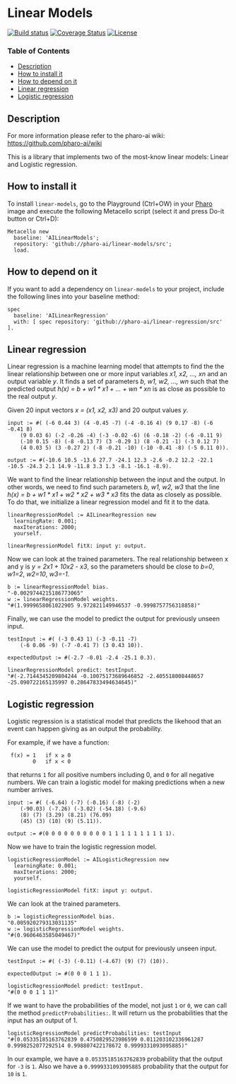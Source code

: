 # Linear Models

[![Build status](https://github.com/pharo-ai/linear-models/workflows/CI/badge.svg)](https://github.com/pharo-ai/linear-models/actions/workflows/test.yml)
[![Coverage Status](https://coveralls.io/repos/github/pharo-ai/linear-models/badge.svg?branch=master)](https://coveralls.io/github/pharo-ai/linear-models?branch=master)
[![License](https://img.shields.io/badge/license-MIT-blue.svg)](https://raw.githubusercontent.com/pharo-ai/linear-regression/master/LICENSE)

### Table of Contents  
- [Description](#description)  
- [How to install it](#how-to-install-it)  
- [How to depend on it](#how-to-depend-on-it)
- [Linear regression](#linear-regression)
- [Logistic regression](#logistic-regression)

## Description

For more information please refer to the pharo-ai wiki: https://github.com/pharo-ai/wiki

This is a library that implements two of the most-know linear models: Linear and Logistic regression.

## How to install it

To install `linear-models`, go to the Playground (Ctrl+OW) in your [Pharo](https://pharo.org/) image and execute the following Metacello script (select it and press Do-it button or Ctrl+D):

```Smalltalk
Metacello new
  baseline: 'AILinearModels';
  repository: 'github://pharo-ai/linear-models/src';
  load.
```

## How to depend on it

If you want to add a dependency on `linear-models` to your project, include the following lines into your baseline method:

```Smalltalk
spec
  baseline: 'AILinearRegression'
  with: [ spec repository: 'github://pharo-ai/linear-regression/src' ].
```

## Linear regression

Linear regression is a machine learning model that attempts to find the the linear relationship between one or more input variables _x1, x2, ..., xn_ and an output variable _y_. It finds a set of parameters _b, w1, w2, ..., wn_ such that the predicted output _h(x) = b + w1 * x1 + ... + wn * xn_ is as close as possible to the real output _y_.

Given 20 input vectors _x = (x1, x2, x3)_ and 20 output values _y_.

```Smalltalk
input := #( (-6 0.44 3) (4 -0.45 -7) (-4 -0.16 4) (9 0.17 -8) (-6 -0.41 8)
    (9 0.03 6) (-2 -0.26 -4) (-3 -0.02 -6) (6 -0.18 -2) (-6 -0.11 9)
    (-10 0.15 -8) (-8 -0.13 7) (3 -0.29 1) (8 -0.21 -1) (-3 0.12 7)
    (4 0.03 5) (3 -0.27 2) (-8 -0.21 -10) (-10 -0.41 -8) (-5 0.11 0)).

output := #(-10.6 10.5 -13.6 27.7 -24.1 12.3 -2.6 -0.2 12.2 -22.1 -10.5 -24.3 2.1 14.9 -11.8 3.3 1.3 -8.1 -16.1 -8.9).
```

We want to find the linear relationship between the input and the output. In other words, we need to find such parameters _b, w1, w2, w3_ that the line _h(x) = b + w1 * x1 + w2 * x2 + w3 * x3_ fits the data as closely as possible. To do that, we initialize a linear regression model and fit it to the data.

```Smalltalk
linearRegressionModel := AILinearRegression new
  learningRate: 0.001;
  maxIterations: 2000;
  yourself.
	
linearRegressionModel fitX: input y: output.
```
Now we can look at the trained parameters. The real relationship between x and y is _y = 2*x1 + 10*x2 - x3_, so the parameters should be close to _b=0_, _w1=2_, _w2=10_, _w3=-1_.

```Smalltalk
b := linearRegressionModel bias.
"-0.0029744215186773065"
w := linearRegressionModel weights.
"#(1.9999658061022905 9.972821149946537 -0.9998757756318858)"
```

Finally, we can use the model to predict the output for previously unseen input.

```Smalltalk
testInput := #( (-3 0.43 1) (-3 -0.11 -7) 
    (-6 0.06 -9) (-7 -0.41 7) (3 0.43 10)).
    
expectedOutput := #(-2.7 -0.01 -2.4 -25.1 0.3).
```

```Smalltalk
linearRegressionModel predict: testInput.
"#(-2.7144345209804244 -0.10075173689646852 -2.405518008448657 -25.090722165135997 0.28647833494634645)"
```

## Logistic regression

Logistic regression is a statistical model that predicts the likehood that an event can happen giving as an output the probability.

For example, if we have a function: 
```
 f(x) = 1   if x ≥ 0
        0   if x < 0
```

that returns `1` for all positive numbers including 0, and `0` for all negative numbers.
We can train a logistic model for making predictions when a new number arrives.

```st
input := #( (-6.64) (-7) (-0.16) (-8) (-2)
    (-90.03) (-7.26) (-3.02) (-54.18) (-9.6)
    (8) (7) (3.29) (8.21) (76.09)
    (45) (3) (10) (9) (5.11)).

output := #(0 0 0 0 0 0 0 0 0 0 1 1 1 1 1 1 1 1 1 1).
```

Now we have to train the logistic regression model.

```Smalltalk
logisticRegressionModel := AILogisticRegression new
  learningRate: 0.001;
  maxIterations: 2000;
  yourself.
	
logisticRegressionModel fitX: input y: output.
```

We can look at the trained parameters.

```Smalltalk
b := logisticRegressionModel bias.
"0.005920279313031135"
w := logisticRegressionModel weights.
"#(0.9606463585049467)"
```

We can use the model to predict the output for previously unseen input.

```Smalltalk
testInput := #( (-3) (-0.11) (-4.67) (9) (7) (10)).
    
expectedOutput := #(0 0 0 1 1 1).
```

```Smalltalk
logisticRegressionModel predict: testInput.
"#(0 0 0 1 1 1)"
```

If we want to have the probabilities of the model, not just `1` or `0`, we can call the method `predictProbabilities:`. It will return us the probabilities that the input has an output of 1.

```st
logisticRegressionModel predictProbabilities: testInput
"#(0.05335185163762839 0.4750829523986599 0.011203102336961287 0.9998252077292514 0.998807422178672 0.9999331093095885)"
```

In our example, we have a `0.05335185163762839` probability that the output for `-3`  is `1`. Also we have a `0.9999331093095885` probability that the output for `10` is `1`.

